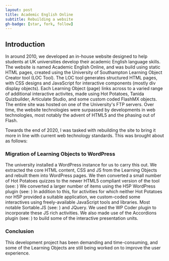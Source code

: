 ```yaml
---
layout: post
title: Academic English Online
subtitle: Rebuilding a website
gh-badge: [star, fork, follow]
---
```


## Introduction
In around 2010, we developed an in-house website designed to help students at UK universities develop their academic English language skills. 
The website is named Academic English Online, and was build using static HTML pages, created using the University of Southampton Learning Object Creator tool (LOC Tool).
The LOC tool generates structured HTML pages, with CSS designs and JavaScript for interactive components (mostly div display objects). 
Each Learning Object (page) links across to a varied range of additional interactive activites, made using Hot Potatoes, Tanida Quizbuilder, Articulate Studio, and some custom coded FlashMX objects. 
The entire site was hosted on one of the University's FTP servers.
Over time, the website technologies were surpassed by developments in web technologies, most notably the advent of HTML5 and the phasing out of Flash. 

Towards the end of 2020, I was tasked with rebuilding the site to bring it more in line with current web technology standards. This was brought about as follows:

### Migration of Learning Objects to WordPress
The university installed a WordPress instance for us to carry this out.
We extracted the core HTML content, CSS and JS from the Learning Objects and rebuilt them into WordPress pages.
We then converted a small number of Hot Potatoes quizzes to the newer HTML5 compliant version of the tool (see: )
We converted a larger number of items using the H5P WordPress plugin (see: )
In addition to this, for activities for which neither Hot Potatoes nor H5P provided a suitable application, we custom-coded some interactives using freely-available JavaScript tools and libraries. Most notable Sortable.JS (see: ) and JQuery. We used the WP Coder plugin to incorporate these JS rich activities. 
We also made use of the Accordions plugin (see: ) to build some of the interactive presentation units.

### Conclusion
This development project has been demanding and time-consuming, and some of the Learning Objects are still being worked on to improve the user experience.

